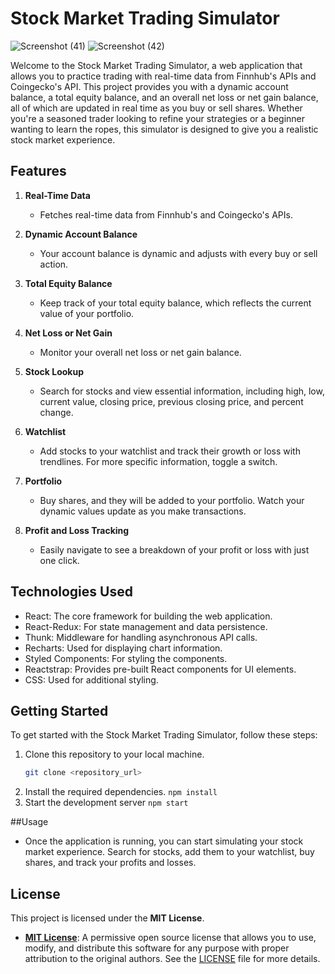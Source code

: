 # Stock Market Trading Simulator
![Screenshot (41)](https://github.com/JL1172/Stock-Market-Trading-App/assets/130790079/4524b25a-bbf4-4c43-bf19-4332ebae788e)
![Screenshot (42)](https://github.com/JL1172/Stock-Market-Trading-App/assets/130790079/fadef87b-55bd-450a-9d42-99e9ed843675)

Welcome to the Stock Market Trading Simulator, a web application that allows you to practice trading with real-time data from Finnhub's APIs and Coingecko's API. This project provides you with a dynamic account balance, a total equity balance, and an overall net loss or net gain balance, all of which are updated in real time as you buy or sell shares. Whether you're a seasoned trader looking to refine your strategies or a beginner wanting to learn the ropes, this simulator is designed to give you a realistic stock market experience.

## Features

1. **Real-Time Data**
   - Fetches real-time data from Finnhub's and Coingecko's APIs.

2. **Dynamic Account Balance**
   - Your account balance is dynamic and adjusts with every buy or sell action.

3. **Total Equity Balance**
   - Keep track of your total equity balance, which reflects the current value of your portfolio.

4. **Net Loss or Net Gain**
   - Monitor your overall net loss or net gain balance.

5. **Stock Lookup**
   - Search for stocks and view essential information, including high, low, current value, closing price, previous closing price, and percent change.

6. **Watchlist**
   - Add stocks to your watchlist and track their growth or loss with trendlines. For more specific information, toggle a switch.

7. **Portfolio**
   - Buy shares, and they will be added to your portfolio. Watch your dynamic values update as you make transactions.

8. **Profit and Loss Tracking**
   - Easily navigate to see a breakdown of your profit or loss with just one click.

## Technologies Used

- React: The core framework for building the web application.
- React-Redux: For state management and data persistence.
- Thunk: Middleware for handling asynchronous API calls.
- Recharts: Used for displaying chart information.
- Styled Components: For styling the components.
- Reactstrap: Provides pre-built React components for UI elements.
- CSS: Used for additional styling.

## Getting Started

To get started with the Stock Market Trading Simulator, follow these steps:

1. Clone this repository to your local machine.
   ```bash
   git clone <repository_url>
2. Install the required dependencies.
   `npm install`
3. Start the development server
   `npm start`
   
##Usage

* Once the application is running, you can start simulating your stock market experience. Search for stocks, add them to your watchlist, buy shares, and track your profits and losses.

## License

This project is licensed under the **MIT License**.

* **[MIT License](LICENSE)**: A permissive open source license that allows you to use, modify, and distribute this software for any purpose with proper attribution to the original authors. See the [LICENSE](LICENSE) file for more details.

